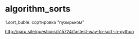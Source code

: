 # algorithm_sorts

1.sort_buble: сортировка "пузырьком"

http://qaru.site/questions/515724/fastest-way-to-sort-in-python